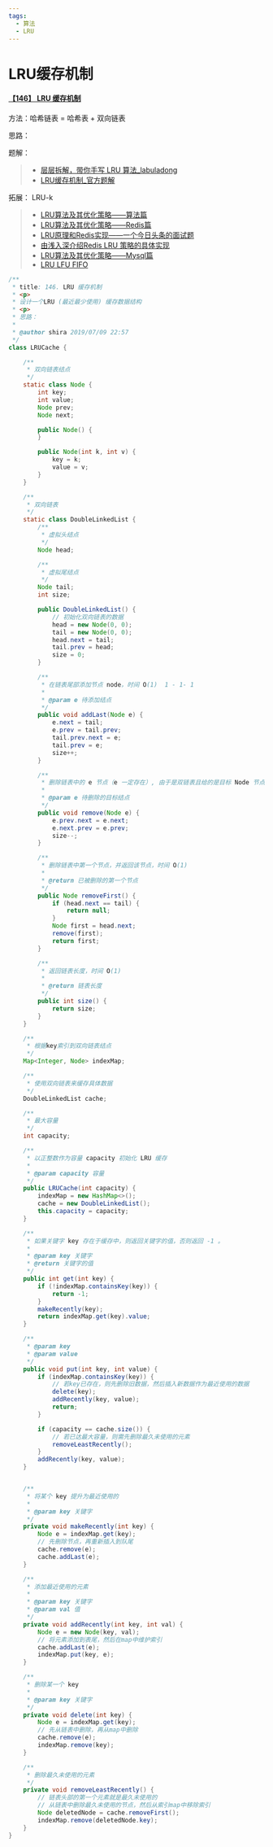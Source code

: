 ```yaml
---
tags:
  - 算法
  - LRU
---
```



# LRU缓存机制



#### [【146】 LRU 缓存机制](https://leetcode-cn.com/problems/lru-cache/)

方法：哈希链表 = 哈希表 + 双向链表

思路：

题解：

> - [层层拆解，带你手写 LRU 算法_labuladong](https://github.com/labuladong/fucking-algorithm/blob/master/%E9%AB%98%E9%A2%91%E9%9D%A2%E8%AF%95%E7%B3%BB%E5%88%97/LRU%E7%AE%97%E6%B3%95.md)
> - [LRU缓存机制_官方题解](https://leetcode-cn.com/problems/lru-cache/solution/lruhuan-cun-ji-zhi-by-leetcode-solution/)

拓展： LRU-k

> - [LRU算法及其优化策略——算法篇](https://juejin.cn/post/6844904049263771662)
> - [LRU算法及其优化策略——Redis篇](https://juejin.cn/post/6844903574099476494)
> - [LRU原理和Redis实现——一个今日头条的面试题](https://zhuanlan.zhihu.com/p/34133067)
> - [由浅入深介绍Redis LRU 策略的具体实现](http://www.redis.cn/articles/20161114002.html)
> - [LRU算法及其优化策略——Mysql篇](https://juejin.cn/post/6844904051012796424)
> - [LRU LFU FIFO](https://www.jianshu.com/p/b0ecc4fdb747)



```java
/**
 * title: 146. LRU 缓存机制
 * <p>
 * 设计一个LRU (最近最少使用) 缓存数据结构
 * <p>
 * 思路：
 *
 * @author shira 2019/07/09 22:57
 */
class LRUCache {

    /**
     * 双向链表结点
     */
    static class Node {
        int key;
        int value;
        Node prev;
        Node next;

        public Node() {
        }

        public Node(int k, int v) {
            key = k;
            value = v;
        }
    }

    /**
     * 双向链表
     */
    static class DoubleLinkedList {
        /**
         * 虚拟头结点
         */
        Node head;

        /**
         * 虚拟尾结点
         */
        Node tail;
        int size;

        public DoubleLinkedList() {
            // 初始化双向链表的数据
            head = new Node(0, 0);
            tail = new Node(0, 0);
            head.next = tail;
            tail.prev = head;
            size = 0;
        }

        /**
         * 在链表尾部添加节点 node，时间 O(1)  1 - 1- 1
         *
         * @param e 待添加结点
         */
        public void addLast(Node e) {
            e.next = tail;
            e.prev = tail.prev;
            tail.prev.next = e;
            tail.prev = e;
            size++;
        }

        /**
         * 删除链表中的 e 节点（e 一定存在）, 由于是双链表且给的是目标 Node 节点，时间 O(1)
         *
         * @param e 待删除的目标结点
         */
        public void remove(Node e) {
            e.prev.next = e.next;
            e.next.prev = e.prev;
            size--;
        }

        /**
         * 删除链表中第一个节点，并返回该节点，时间 O(1)
         *
         * @return 已被删除的第一个节点
         */
        public Node removeFirst() {
            if (head.next == tail) {
                return null;
            }
            Node first = head.next;
            remove(first);
            return first;
        }

        /**
         * 返回链表长度，时间 O(1)
         *
         * @return 链表长度
         */
        public int size() {
            return size;
        }
    }

    /**
     * 根据key索引到双向链表结点
     */
    Map<Integer, Node> indexMap;

    /**
     * 使用双向链表来缓存具体数据
     */
    DoubleLinkedList cache;

    /**
     * 最大容量
     */
    int capacity;

    /**
     * 以正整数作为容量 capacity 初始化 LRU 缓存
     *
     * @param capacity 容量
     */
    public LRUCache(int capacity) {
        indexMap = new HashMap<>();
        cache = new DoubleLinkedList();
        this.capacity = capacity;
    }

    /**
     * 如果关键字 key 存在于缓存中，则返回关键字的值，否则返回 -1 。
     *
     * @param key 关键字
     * @return 关键字的值
     */
    public int get(int key) {
        if (!indexMap.containsKey(key)) {
            return -1;
        }
        makeRecently(key);
        return indexMap.get(key).value;
    }

    /**
     * @param key
     * @param value
     */
    public void put(int key, int value) {
        if (indexMap.containsKey(key)) {
            // 若key已存在，则先删除旧数据，然后插入新数据作为最近使用的数据
            delete(key);
            addRecently(key, value);
            return;
        }

        if (capacity == cache.size()) {
            // 若已达最大容量，则需先删除最久未使用的元素
            removeLeastRecently();
        }
        addRecently(key, value);
    }


    /**
     * 将某个 key 提升为最近使用的
     *
     * @param key 关键字
     */
    private void makeRecently(int key) {
        Node e = indexMap.get(key);
        // 先刪除节点，再重新插入到队尾
        cache.remove(e);
        cache.addLast(e);
    }

    /**
     * 添加最近使用的元素
     *
     * @param key 关键字
     * @param val 值
     */
    private void addRecently(int key, int val) {
        Node e = new Node(key, val);
        // 将元素添加到表尾，然后在map中维护索引
        cache.addLast(e);
        indexMap.put(key, e);
    }

    /**
     * 删除某一个 key
     *
     * @param key 关键字
     */
    private void delete(int key) {
        Node e = indexMap.get(key);
        // 先从链表中删除，再从map中删除
        cache.remove(e);
        indexMap.remove(key);
    }

    /**
     * 删除最久未使用的元素
     */
    private void removeLeastRecently() {
        // 链表头部的第一个元素就是最久未使用的
        // 从链表中删除最久未使用的节点，然后从索引map中移除索引
        Node deletedNode = cache.removeFirst();
        indexMap.remove(deletedNode.key);
    }
}

```









